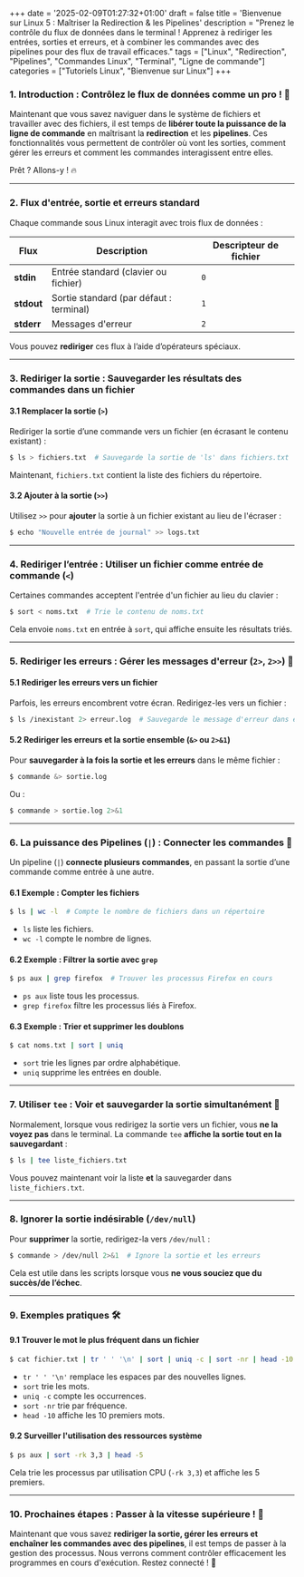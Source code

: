 +++
date = '2025-02-09T01:27:32+01:00'
draft = false
title = 'Bienvenue sur Linux 5 : Maîtriser la Redirection & les Pipelines'
description = "Prenez le contrôle du flux de données dans le terminal ! Apprenez à rediriger les entrées, sorties et erreurs, et à combiner les commandes avec des pipelines pour des flux de travail efficaces."
tags = ["Linux", "Redirection", "Pipelines", "Commandes Linux", "Terminal", "Ligne de commande"]
categories = ["Tutoriels Linux", "Bienvenue sur Linux"]
+++

### **1. Introduction : Contrôlez le flux de données comme un pro !** 🚀

Maintenant que vous savez naviguer dans le système de fichiers et travailler avec des fichiers, il est temps de **libérer toute la puissance de la ligne de commande** en maîtrisant la **redirection** et les **pipelines**. Ces fonctionnalités vous permettent de contrôler où vont les sorties, comment gérer les erreurs et comment les commandes interagissent entre elles.

Prêt ? Allons-y ! 🔥

---

### **2. Flux d'entrée, sortie et erreurs standard**

Chaque commande sous Linux interagit avec trois flux de données :

| **Flux**     | **Description**                              | **Descripteur de fichier** |
|--------------|----------------------------------------------|----------------------------|
| **stdin**    | Entrée standard (clavier ou fichier)         | `0`                        |
| **stdout**   | Sortie standard (par défaut : terminal)      | `1`                        |
| **stderr**   | Messages d'erreur                            | `2`                        |

Vous pouvez **rediriger** ces flux à l’aide d’opérateurs spéciaux.

---

### **3. Rediriger la sortie : Sauvegarder les résultats des commandes dans un fichier**

#### **3.1 Remplacer la sortie (`>`)**
Rediriger la sortie d’une commande vers un fichier (en écrasant le contenu existant) :
```bash
$ ls > fichiers.txt  # Sauvegarde la sortie de 'ls' dans fichiers.txt
```
Maintenant, `fichiers.txt` contient la liste des fichiers du répertoire.

#### **3.2 Ajouter à la sortie (`>>`)**
Utilisez `>>` pour **ajouter** la sortie à un fichier existant au lieu de l'écraser :
```bash
$ echo "Nouvelle entrée de journal" >> logs.txt
```

---

### **4. Rediriger l’entrée : Utiliser un fichier comme entrée de commande (`<`)**
Certaines commandes acceptent l'entrée d'un fichier au lieu du clavier :
```bash
$ sort < noms.txt  # Trie le contenu de noms.txt
```
Cela envoie `noms.txt` en entrée à `sort`, qui affiche ensuite les résultats triés.

---

### **5. Rediriger les erreurs : Gérer les messages d'erreur (`2>`, `2>>`)** 🚨
#### **5.1 Rediriger les erreurs vers un fichier**
Parfois, les erreurs encombrent votre écran. Redirigez-les vers un fichier :
```bash
$ ls /inexistant 2> erreur.log  # Sauvegarde le message d'erreur dans erreur.log
```
#### **5.2 Rediriger les erreurs et la sortie ensemble (`&>` ou `2>&1`)**
Pour **sauvegarder à la fois la sortie et les erreurs** dans le même fichier :
```bash
$ commande &> sortie.log
```
Ou :
```bash
$ commande > sortie.log 2>&1
```

---

### **6. La puissance des Pipelines (`|`) : Connecter les commandes** 🔗
Un pipeline (`|`) **connecte plusieurs commandes**, en passant la sortie d’une commande comme entrée à une autre.

#### **6.1 Exemple : Compter les fichiers**
```bash
$ ls | wc -l  # Compte le nombre de fichiers dans un répertoire
```
- `ls` liste les fichiers.
- `wc -l` compte le nombre de lignes.

#### **6.2 Exemple : Filtrer la sortie avec `grep`**
```bash
$ ps aux | grep firefox  # Trouver les processus Firefox en cours
```
- `ps aux` liste tous les processus.
- `grep firefox` filtre les processus liés à Firefox.

#### **6.3 Exemple : Trier et supprimer les doublons**
```bash
$ cat noms.txt | sort | uniq
```
- `sort` trie les lignes par ordre alphabétique.
- `uniq` supprime les entrées en double.

---

### **7. Utiliser `tee` : Voir et sauvegarder la sortie simultanément** 📄
Normalement, lorsque vous redirigez la sortie vers un fichier, vous **ne la voyez pas** dans le terminal. La commande `tee` **affiche la sortie tout en la sauvegardant** :
```bash
$ ls | tee liste_fichiers.txt
```
Vous pouvez maintenant voir la liste **et** la sauvegarder dans `liste_fichiers.txt`.

---

### **8. Ignorer la sortie indésirable (`/dev/null`)**
Pour **supprimer** la sortie, redirigez-la vers `/dev/null` :
```bash
$ commande > /dev/null 2>&1  # Ignore la sortie et les erreurs
```
Cela est utile dans les scripts lorsque vous **ne vous souciez que du succès/de l’échec**.

---

### **9. Exemples pratiques** 🛠️

#### **9.1 Trouver le mot le plus fréquent dans un fichier**
```bash
$ cat fichier.txt | tr ' ' '\n' | sort | uniq -c | sort -nr | head -10
```
- `tr ' ' '\n'` remplace les espaces par des nouvelles lignes.
- `sort` trie les mots.
- `uniq -c` compte les occurrences.
- `sort -nr` trie par fréquence.
- `head -10` affiche les 10 premiers mots.

#### **9.2 Surveiller l'utilisation des ressources système**
```bash
$ ps aux | sort -rk 3,3 | head -5
```
Cela trie les processus par utilisation CPU (`-rk 3,3`) et affiche les 5 premiers.

---

### **10. Prochaines étapes : Passer à la vitesse supérieure !** 🚀
Maintenant que vous savez **rediriger la sortie, gérer les erreurs et enchaîner les commandes avec des pipelines**, il est temps de passer à la gestion des processus. Nous verrons comment contrôler efficacement les programmes en cours d'exécution. Restez connecté ! 🎯
